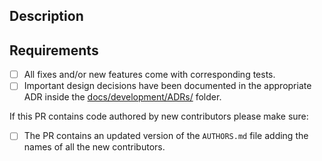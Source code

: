 <!--
Delete this comment and add a proper description of the changes contained in this PR. The text here will be used in the commit message since the approved PRs are always squash-merged. The preferred format is:

- PR Title: <type>[<scope>]: <one-line-summary>

    <type>:
        - build: Changes that affect the build system or external dependencies
        - ci: Changes to our CI configuration files and scripts
        - docs: Documentation only changes
        - feat: A new feature
        - fix: A bug fix
        - perf: A code change that improves performance
        - refactor: A code change that neither fixes a bug nor adds a feature
        - style: Changes that do not affect the meaning of the code
        - test: Adding missing tests or correcting existing tests

    <scope>: cartesian | eve | next | storage
    # ONLY if changes are limited to a specific subsystem

- PR Description:

    Description of the main changes with links to appropriate issues/documents/references/...
-->

## Description

## Requirements

- [ ] All fixes and/or new features come with corresponding tests.
- [ ] Important design decisions have been documented in the appropriate ADR inside the [docs/development/ADRs/](docs/development/ADRs/Index.md) folder.

If this PR contains code authored by new contributors please make sure:

- [ ] The PR contains an updated version of the `AUTHORS.md` file adding the names of all the new contributors.

